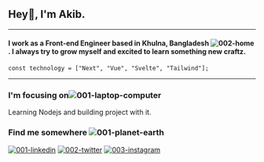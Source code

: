 ## Hey👋, I'm Akib.
---
#### I work as a Front-end Engineer based in Khulna, Bangladesh ![002-home](https://user-images.githubusercontent.com/44940208/188609409-76120c83-99b1-442e-99db-cbfdeac17992.png). I always try to grow myself and excited to learn something new craftz.
```
const technology = ["Next", "Vue", "Svelte", "Tailwind"];
```
---
### I'm focusing on![001-laptop-computer](https://user-images.githubusercontent.com/44940208/188852337-3b25840d-250f-415c-9d15-1bc0e1f98bdd.png)
Learning Nodejs and building project with it.

### Find me somewhere ![001-planet-earth](https://user-images.githubusercontent.com/44940208/188854627-aa7e1adb-bf97-4ef0-b7dc-96249fa5014b.png)
[![001-linkedin](https://user-images.githubusercontent.com/44940208/188953581-ebf8986f-32aa-4e05-b9c4-b64cd8512960.png)](https://www.linkedin.com/in/akibbh7373/)  [![002-twitter](https://user-images.githubusercontent.com/44940208/188953686-06617058-9c04-4091-9aad-e063392d2bd2.png)](https://twitter.com/akibh7373)  [![003-instagram](https://user-images.githubusercontent.com/44940208/188954202-79b414b3-7129-4593-9cc6-5171a9d4ccd4.png)](https://www.instagram.com/akibh7373/)

